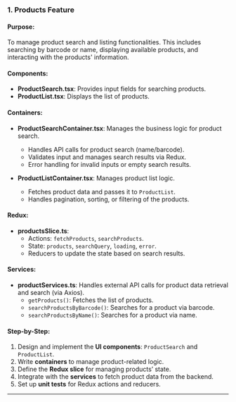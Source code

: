 ### **1. Products Feature**
#### Purpose:
To manage product search and listing functionalities. This includes searching by barcode or name, displaying available products, and interacting with the products' information.

#### Components:
- **ProductSearch.tsx**: Provides input fields for searching products.
- **ProductList.tsx**: Displays the list of products.

#### Containers:
- **ProductSearchContainer.tsx**: Manages the business logic for product search.
  - Handles API calls for product search (name/barcode).
  - Validates input and manages search results via Redux.
  - Error handling for invalid inputs or empty search results.
  
- **ProductListContainer.tsx**: Manages product list logic.
  - Fetches product data and passes it to `ProductList`.
  - Handles pagination, sorting, or filtering of the products.
  
#### Redux:
- **productsSlice.ts**: 
  - Actions: `fetchProducts`, `searchProducts`.
  - State: `products`, `searchQuery`, `loading`, `error`.
  - Reducers to update the state based on search results.

#### Services:
- **productServices.ts**: Handles external API calls for product data retrieval and search (via Axios).
  - `getProducts()`: Fetches the list of products.
  - `searchProductsByBarcode()`: Searches for a product via barcode.
  - `searchProductsByName()`: Searches for a product via name.

#### Step-by-Step:
1. Design and implement the **UI components**: `ProductSearch` and `ProductList`.
2. Write **containers** to manage product-related logic.
3. Define the **Redux slice** for managing products’ state.
4. Integrate with the **services** to fetch product data from the backend.
5. Set up **unit tests** for Redux actions and reducers.
   
---